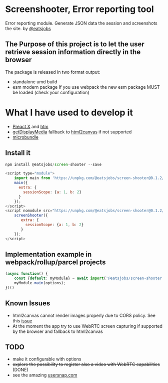 # Screenshooter, Error reporting tool

Error reporting module.
Generate JSON data the session and screenshots the site.
by [@eatsjobs](mailto:pasquale.mangialavori@gmail.com)

## The Purpose of this project is to let the user retrieve session information directly in the browser
The package is released in two format output:
- standalone umd build
- esm modern package
If you use webpack the new esm package MUST be loaded (check your configuration)

# What I have used to develop it
- [Preact X](https://preactjs.com/) and [htm](https://github.com/developit/htm)
- [getDisplayMedia](https://developer.mozilla.org/en-US/docs/Web/API/MediaDevices/getDisplayMedia) fallback to [html2canvas](https://html2canvas.hertzen.com/) if not supported
- [microbundle](https://github.com/developit/microbundle)

## Install it
```javascript
npm install @eatsjobs/screen-shooter --save
```

```javascript
<script type="module">
    import main from 'https://unpkg.com/@eatsjobs/screen-shooter@0.1.2/lib/index.mjs?module';
    main({
      extra: {
        sessionScope: {a: 1, b: 2}
      }
    });
</script>
<script nomodule src="https://unpkg.com/@eatsjobs/screen-shooter@0.1.2/lib/index.umd.js">
    screenShooter({
       extra: {
         sessionScope: {a: 1, b: 2}
       }
    });
</script>
```
## Implementation example in webpack/rollup/parcel projects
```javascript
(async function() {
    const {default: myModule} = await import('@eatsjobs/screen-shooter');
    myModule.main(options);
})()
```

## Known Issues
- html2canvas cannot render images properly due to CORS policy. See this [issue](https://stackoverflow.com/questions/42263223/how-do-i-handle-cors-with-html2canvas-and-aws-s3-images)
- At the moment the app try to use WebRTC screen capturing if supported by the browser and fallback to html2canvas

## TODO
- make it configurable with options
- ~~explore the possibility to register also a video with WebRTC capabilities~~ (DONE)
- see the amazing [usersnap.com](https://usersnap.com/) 

